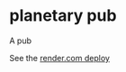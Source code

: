 # planetary pub

A pub

See the [render.com deploy](https://dashboard.render.com/web/srv-c6elp2vh8vlcnlnvsm5g)



